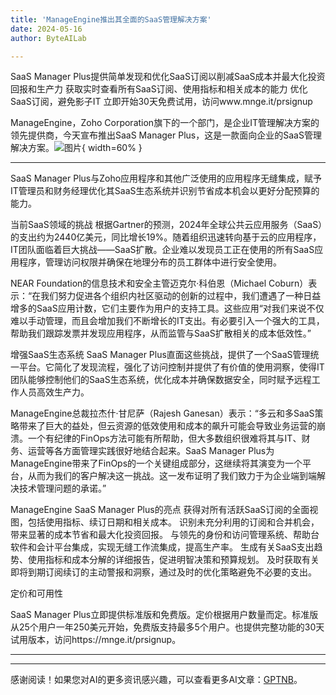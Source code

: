 ```yaml
---
title: 'ManageEngine推出其全面的SaaS管理解决方案'
date: 2024-05-16
author: ByteAILab

---
```


SaaS Manager Plus提供简单发现和优化SaaS订阅以削减SaaS成本并最大化投资回报和生产力
获取实时查看所有SaaS订阅、使用指标和相关成本的能力
优化SaaS订阅，避免影子IT
立即开始30天免费试用，访问www.mnge.it/prsignup

ManageEngine，Zoho Corporation旗下的一个部门，是企业IT管理解决方案的领先提供商，今天宣布推出SaaS Manager Plus，这是一款面向企业的SaaS管理解决方案。![图片](https://ai-techpark.com/wp-content/uploads/2024/05/Manage-960x540.jpg){ width=60% }

---
SaaS Manager Plus与Zoho应用程序和其他广泛使用的应用程序无缝集成，赋予IT管理员和财务经理优化其SaaS生态系统并识别节省成本机会以更好分配预算的能力。

当前SaaS领域的挑战
根据Gartner的预测，2024年全球公共云应用服务（SaaS）的支出约为2440亿美元，同比增长19%。随着组织迅速转向基于云的应用程序，IT团队面临着巨大挑战——SaaS扩散。企业难以发现员工正在使用的所有SaaS应用程序，管理访问权限并确保在地理分布的员工群体中进行安全使用。

NEAR Foundation的信息技术和安全主管迈克尔·科伯恩（Michael Coburn）表示：“在我们努力促进各个组织内社区驱动的创新的过程中，我们遭遇了一种日益增多的SaaS应用计数，它们主要作为用户的支持工具。这些应用“对我们来说不仅难以手动管理，而且会增加我们不断增长的IT支出。有必要引入一个强大的工具，帮助我们跟踪发票并发现应用程序，从而监管与SaaS扩散相关的成本低效性。”

增强SaaS生态系统
SaaS Manager Plus直面这些挑战，提供了一个SaaS管理统一平台。它简化了发现流程，强化了访问控制并提供了有价值的使用洞察，使得IT团队能够控制他们的SaaS生态系统，优化成本并确保数据安全，同时赋予远程工作人员高效生产力。

ManageEngine总裁拉杰什·甘尼萨（Rajesh Ganesan）表示：“多云和多SaaS策略带来了巨大的益处，但云资源的低效使用和成本的飙升可能会导致业务运营的崩溃。一个有纪律的FinOps方法可能有所帮助，但大多数组织很难将其与IT、财务、运营等各方面管理实践很好地结合起来。SaaS Manager Plus为ManageEngine带来了FinOps的一个关键组成部分，这继续将其演变为一个平台，从而为我们的客户解决这一挑战。这一发布证明了我们致力于为企业端到端解决技术管理问题的承诺。”

ManageEngine SaaS Manager Plus的亮点
获得对所有活跃SaaS订阅的全面视图，包括使用指标、续订日期和相关成本。
识别未充分利用的订阅和合并机会，带来显著的成本节省和最大化投资回报。
与领先的身份和访问管理系统、帮助台软件和会计平台集成，实现无缝工作流集成，提高生产率。
生成有关SaaS支出趋势、使用指标和成本分解的详细报告，促进明智决策和预算规划。
及时获取有关即将到期订阅续订的主动警报和洞察，通过及时的优化策略避免不必要的支出。

定价和可用性

SaaS Manager Plus立即提供标准版和免费版。定价根据用户数量而定。标准版从25个用户一年250美元开始，免费版支持最多5个用户。也提供完整功能的30天试用版本，访问https://mnge.it/prsignup。

---
---
感谢阅读！如果您对AI的更多资讯感兴趣，可以查看更多AI文章：[GPTNB](https://gptnb.com)。